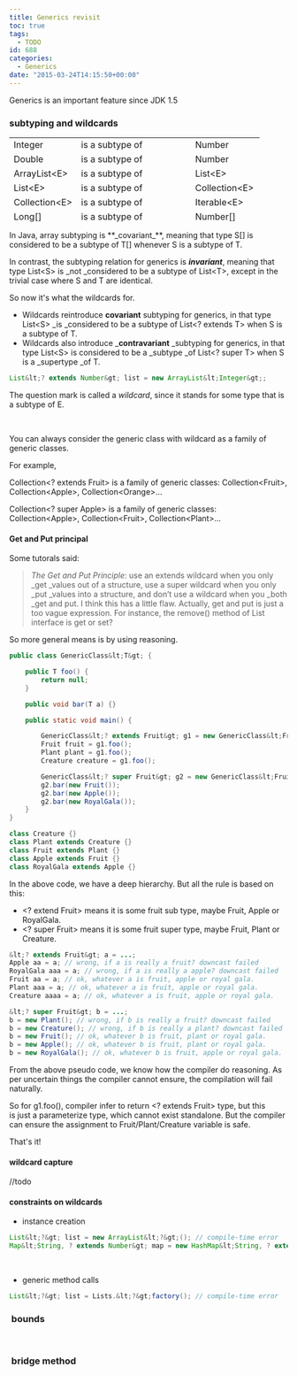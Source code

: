 ```yaml
---
title: Generics revisit
toc: true
tags:
  - TODO
id: 688
categories:
  - Generics
date: "2015-03-24T14:15:50+00:00"
---
```


Generics is an important feature since JDK 1.5

### subtyping and wildcards

<table style="height: 152px;" width="393">
<tbody>
<tr>
<td>Integer</td>
<td>is a subtype of</td>
<td>Number</td>
</tr>
<tr>
<td>Double</td>
<td>is a subtype of</td>
<td>Number</td>
</tr>
<tr>
<td>ArrayList&lt;E&gt;</td>
<td>is a subtype of</td>
<td>List&lt;E&gt;</td>
</tr>
<tr>
<td>List&lt;E&gt;</td>
<td>is a subtype of</td>
<td>Collection&lt;E&gt;</td>
</tr>
<tr>
<td>Collection&lt;E&gt;</td>
<td>is a subtype of</td>
<td>Iterable&lt;E&gt;</td>
</tr>
<tr>
<td>Long[]</td>
<td>is a subtype of</td>
<td>Number[]</td>
</tr>
<tr>
<td>List&lt;Integer&gt;</td>
<td>is **NOT** a subtype of</td>
<td>List&lt;Number&gt;</td>
</tr>
</tbody>
</table>
In Java, array subtyping is **_covariant_**, meaning that type S[] is considered to be a subtype of T[] whenever S is a subtype of T.

In contrast, the subtyping relation for generics is **_invariant_**, meaning that type List&lt;S&gt; is _not _considered to be a subtype of List&lt;T&gt;, except in the trivial case where S and T are identical.

So now it's what the wildcards for.

*   Wildcards reintroduce **covariant** subtyping for generics, in that type List&lt;S&gt; _is _considered to be a subtype of List&lt;? extends T&gt; when S is a subtype of T.
*   Wildcards also introduce _**contravariant** _subtyping for generics, in that type List&lt;S&gt; is considered to be a _subtype _of List&lt;? super T&gt; when S is a _supertype _of T.


```java
List&lt;? extends Number&gt; list = new ArrayList&lt;Integer&gt;;
```

The question mark is called a _wildcard_, since it stands for some type that is a subtype of E.

&nbsp;

You can always consider the generic class with wildcard as a family of generic classes.

For example,

Collection&lt;? extends Fruit&gt; is a family of generic classes: Collection&lt;Fruit&gt;, Collection&lt;Apple&gt;, Collection&lt;Orange&gt;...

Collection&lt;? super Apple&gt; is a family of generic classes: Collection&lt;Apple&gt;, Collection&lt;Fruit&gt;, Collection&lt;Plant&gt;...

#### Get and Put principal

Some tutorals said:
> _The Get and Put Principle_: use an extends wildcard when you only _get _values out of a structure, use a super wildcard when you only _put _values into a structure, and don’t use a wildcard when you _both _get and put.
I think this has a little flaw. Actually, get and put is just a too vague expression. For instance, the remove() method of List interface is get or set?

So more general means is by using reasoning.


```java
public class GenericClass&lt;T&gt; {

    public T foo() {
        return null;
    }

    public void bar(T a) {}

    public static void main() {

        GenericClass&lt;? extends Fruit&gt; g1 = new GenericClass&lt;Fruit&gt;();
        Fruit fruit = g1.foo();
        Plant plant = g1.foo();
        Creature creature = g1.foo();

        GenericClass&lt;? super Fruit&gt; g2 = new GenericClass&lt;Fruit&gt;();
        g2.bar(new Fruit());
        g2.bar(new Apple());
        g2.bar(new RoyalGala());
    }
}

class Creature {}
class Plant extends Creature {}
class Fruit extends Plant {}
class Apple extends Fruit {}
class RoyalGala extends Apple {}
```

In the above code, we have a deep hierarchy. But all the rule is based on this:

*   &lt;? extend Fruit&gt; means it is some fruit sub type, maybe Fruit, Apple or RoyalGala.
*   &lt;? super Fruit&gt; means it is some fruit super type, maybe Fruit, Plant or Creature.


```java
&lt;? extends Fruit&gt; a = ...;
Apple aa = a; // wrong, if a is really a fruit? downcast failed
RoyalGala aaa = a; // wrong, if a is really a apple? downcast failed
Fruit aa = a; // ok, whatever a is fruit, apple or royal gala.
Plant aaa = a; // ok, whatever a is fruit, apple or royal gala.
Creature aaaa = a; // ok, whatever a is fruit, apple or royal gala.

&lt;? super Fruit&gt; b = ...;
b = new Plant(); // wrong, if b is really a fruit? downcast failed
b = new Creature(); // wrong, if b is really a plant? downcast failed
b = new Fruit(); // ok, whatever b is fruit, plant or royal gala.
b = new Apple(); // ok, whatever b is fruit, plant or royal gala.
b = new RoyalGala(); // ok, whatever b is fruit, apple or royal gala.
```

From the above pseudo code, we know how the compiler do reasoning. As per uncertain things the compiler cannot ensure, the compilation will fail naturally.

So for g1.foo(), compiler infer to return &lt;? extends Fruit&gt; type, but this is just a parameterize type, which cannot exist standalone. But the compiler can ensure the assignment to Fruit/Plant/Creature variable is safe.

That's it!

#### wildcard capture

//todo

#### constraints on wildcards

*   instance creation


```java
List&lt;?&gt; list = new ArrayList&lt;?&gt;(); // compile-time error
Map&lt;String, ? extends Number&gt; map = new HashMap&lt;String, ? extends Number&gt;(); // compile-time error
```

&nbsp;

*   generic method calls


```java
List&lt;?&gt; list = Lists.&lt;?&gt;factory(); // compile-time error
```


###  bounds

&nbsp;

###  bridge method
